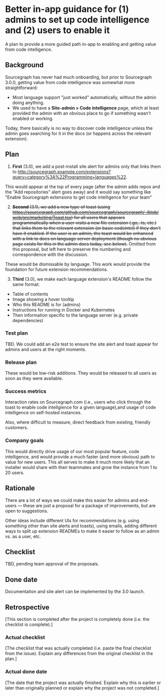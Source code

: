 # Better in-app guidance for (1) admins to set up code intelligence and (2) users to enable it

A plan to provide a more guided path in-app to enabling and getting value from code intelligence.

## Background

Sourcegraph has never had much onboarding, but prior to Sourcegraph 3.0.0, getting value from code intelligence was somewhat more straightforward:
* Most language support "just worked" automatically, without the admin doing anything.
* We used to have a **Site-admin > Code intelligence** page, which at least provided the admin with an obvious place to go if something wasn't enabled or working.

Today, there basically is no way to discover code intelligence unless the admin goes searching for it in the docs (or happens across the relevant extension).

## Plan

1) **First** (3.0), we add a post-install site alert for admins only that links them to http://sourcegraph.example.com/extensions?query=category%3A%22Programming+languages%22.

This would appear at the top of every page (after the admin adds repos and the "Add repositories" alert goes away) and it would say something like "Enable Sourcegraph extensions to get code intelligence for your team"

2) ~~**Second** (3.1), we add a new type of toast (using https://sourcegraph.com/github.com/sourcegraph/sourcegraph/-/blob/web/src/marketing/Toast.tsx) for all users that appears programmatically when a user visits a new file extension (.go, .ts, etc.) that links them to the relevant extension (or basic codeintel) if they don't have it enabled. If the user is an admin, the toast would be enhanced with a link to docs on language server deployment (though no obvious page exists for this in the admin docs today, see below).~~ Omitted from this proposal, but left here to preserve the numbering and correspondence with the discussion.

These would be dismissable by language. This work would provide the foundation for future extension recommendations.

3) **Third** (3.0), we make each language extension's README follow the same format:

- Table of contents
- Image showing a hover tooltip
- Who this README is for (admins)
- Instructions for running in Docker and Kubernetes
- Then information specific to the language server (e.g. private dependencies)

### Test plan

TBD. We could add an e2e test to ensure the site alert and toast appear for admins and users at the right moments.

### Release plan

These would be low-risk additions. They would be released to all users as soon as they were available.

### Success metrics

Interaction rates on Sourcegraph.com (i.e., users who click through the toast to enable code intellgience for a given language),and usage of code intelligence on self-hosted instances. 

Also, where difficult to measure, direct feedback from existing, friendly customers.

### Company goals

This would directly drive usage of our most popular feature, code intelligence, and would provide a much faster (and more obvious) path to value for new users. This all serves to make it much more likely that an installer would share with their teammates and grow the instance from 1 to 20 users.

## Rationale

There are a lot of ways we could make this easier for admins and end-users — these are just a proposal for a package of improvements, but are open to suggestions.

Other ideas include different UIs for recommendations (e.g. using something other than site alerts and toasts), using emails, adding different ways to split up extension READMEs to make it easier to follow as an admin vs. as a user, etc. 

## Checklist 

TBD, pending team approval of the proposals.

## Done date

Documentation and site alert can be implemented by the 3.0 launch.

## Retrospective

[This section is completed after the project is completely done (i.e. the checklist is complete).]

### Actual checklist

[The checklist that was actually completed (i.e. paste the final checklist from the issue). Explain any differences from the original checklist in the plan.]

### Actual done date

[The date that the project was actually finished. Explain why this is earlier or later than originally planned or explain why the project was not completed.]
